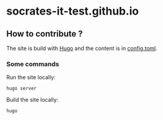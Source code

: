 # socrates-it-test.github.io

## How to contribute ?

The site is build with [Hugo](https://gohugo.io/) and the content is in [config.toml](config.toml).

### Some commands

Run the site locally:

```shell
hugo server
```

Build the site locally:

```shell
hugo
```
